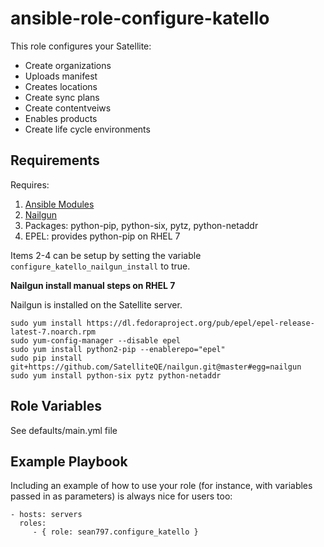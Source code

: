 ansible-role-configure-katello
===============================

This role configures your Satellite:

 - Create organizations
 - Uploads manifest
 - Creates locations
 - Create sync plans
 - Create contentveiws
 - Enables products
 - Create life cycle environments


Requirements
------------
Requires:

1. [Ansible Modules](https://github.com/theforeman/foreman-ansible-modules)
2. [Nailgun](https://github.com/SatelliteQE/#nailgun.git@master#egg=nailgun)
3. Packages: python-pip, python-six, pytz, python-netaddr
4. EPEL: provides python-pip on RHEL 7

Items 2-4 can be setup by setting the variable `configure_katello_nailgun_install` to true.

**Nailgun install manual steps on RHEL 7**

Nailgun is installed on the Satellite server.

```
sudo yum install https://dl.fedoraproject.org/pub/epel/epel-release-latest-7.noarch.rpm
sudo yum-config-manager --disable epel
sudo yum install python2-pip --enablerepo="epel"
sudo pip install git+https://github.com/SatelliteQE/nailgun.git@master#egg=nailgun
sudo yum install python-six pytz python-netaddr
```


Role Variables
--------------

See defaults/main.yml file 

Example Playbook
----------------

Including an example of how to use your role (for instance, with variables passed in as parameters) is always nice for users too:

    - hosts: servers
      roles:
         - { role: sean797.configure_katello }
